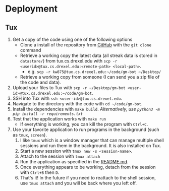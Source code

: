 # Deployment

## Tux

1. Get a copy of the code using one of the following options
    - Clone a install of the repository from [GitHub](https://github.com/KevinIsMyName/gm-bot) with the `git clone` command
    - Retrieve a working copy the latest data (all streak data is stored in `datastore/`) from tux.cs.drexel.edu with `scp -r <userid>@tux.cs.drexel.edu:<remote-path> <local-path>`.
        - e.g. `scp -r kw875@tux.cs.drexel.edu:~/code/gm-bot ~/Desktop/`
    - Retrieve a working copy from someone (I can send you a zip file of the code and data).
2. Upload your files to Tux with `scp -r ~/Desktop/gm-bot <user-id>@tux.cs.drexel.edu:~/code/gm-bot`.
3. SSH into Tux with `ssh <user-id>@tux.cs.drexel.edu`.
4. Navigate to the directory with the code with `cd ~/code/gm-bot`.
5. Install the dependencies with `make build`. *Alternatively, use `python3 -m pip install -r requirements.txt`*
6. Test that the application works with `make run`
    - If everything is working, you can kill the program with `Ctrl+C`.
7. Use your favorite application to run programs in the background (such as `tmux`, `screen`).
    1. I like `tmux` which is a window manager that can manage multiple shell sessions and run them in the background. It is also installed on Tux.
    1. Start a new session with `tmux new -s <session-name>`.
    1. Attach to the session with `tmux attach`
    1. Run the application as specified in the [README.md](./README.md#Usage).
    1. Once everything appears to be working, detach from the session with `Ctrl+B` then `D`.
    1. That's it! In the future if you need to reattach to the shell session, use `tmux attach` and you will be back where you left off.
